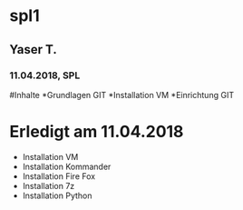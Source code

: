 # spl1
## Yaser T.
### 11.04.2018, SPL

#Inhalte
*Grundlagen GIT
*Installation VM
*Einrichtung GIT

# Erledigt am 11.04.2018
- Installation VM
- Installation Kommander
- Installation Fire Fox
- Installation 7z
- Installation Python 